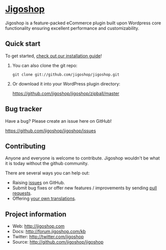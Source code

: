 [Jigoshop](http://jigoshop.com)
=================

Jigoshop is a feature-packed eCommerce plugin built upon Wordpress core functionality ensuring excellent performance and customizability.

Quick start
-----------

To get started, [check out our installation guide](http://forum.jigoshop.com/kb/getting-started/installation)!

1. You can also clone the git repo:

	```
	git clone git://github.com/jigoshop/jigoshop.git
	```

2. Or download it into your WordPress plugin directory:

	https://github.com/jigoshop/jigoshop/zipball/master

Bug tracker
-----------

Have a bug? Please create an issue here on GitHub!

https://github.com/jigoshop/jigoshop/issues

Contributing
------------

Anyone and everyone is welcome to contribute. Jigoshop wouldn't be what it is today without the github community.

There are several ways you can help out:

* Raising [issues](https://github.com/jigoshop/jigoshop/issues) on GitHub.
* Submit bug fixes or offer new features / improvements by sending [pull requests](http://help.github.com/send-pull-requests/).
* Offering [your own translations](http://forum.jigoshop.com/kb/shortcodes/languages).

Project information
-------------------

* Web: http://jigoshop.com
* Docs: http://forum.jigoshop.com/kb
* Twitter: http://twitter.com/jigoshop
* Source: http://github.com/jigoshop/jigoshop